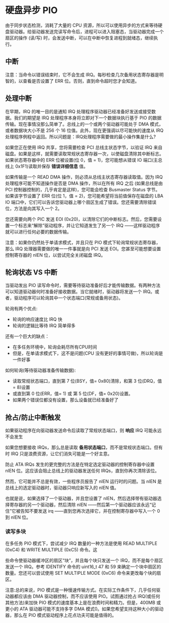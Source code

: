 # 硬盘异步 PIO

由于同步状态检测，消耗了大量的 CPU 资源，所以可以使用异步的方式来等待硬盘驱动器。给驱动器发送完读写命令后，进程可以进入阻塞态，当驱动器完成一个扇区的操作 (读/写) 时，会发送中断，可以在中断中恢复进程到就绪态，继续执行。


## 中断

注意：当命令以错误结束时，它不会生成 IRQ。每秒检查几次备用状态寄存器是明智的，以查看是否设置了 ERR 位。否则，直到命令超时您才会知道。


## 处理中断

在早期，IRQ 的唯一目的是通知 IRQ 处理程序驱动器已经准备好发送或接受数据。我们的期望是 IRQ 处理程序本身将立即对下一个数据块执行基于 PIO 的数据传输。现在事情没那么简单了。总线上的一个或两个驱动器可能处于 DMA 模式，或者数据块大小不是 256 个 16 位值。此外，现在更强调以尽可能快的速度从 IRQ 处理程序例程中返回。所以问题是：IRQ处理程序需要做的最小操作集是什么?

如果您正在使用 IRQ 共享，您将需要检查 PCI 总线主状态字节，以验证 IRQ 来自磁盘。如果是这样，就需要读取常规状态寄存器一次，以使磁盘清除其中断标志。如果状态寄存器中的 ERR 位被设置(位 0，值 = 1)，您可能想从错误 IO 端口(主总线上 0x1F1)读取并保存 **错误详细信息** 值。

如果传输是一个 READ DMA 操作，则必须从总线主状态寄存器读取值。因为 IRQ 处理程序可能不知道操作是否是 DMA 操作，所以在所有 IRQ 之后 (如果总线是由 PCI 控制器控制的，几乎肯定是这样)，您可能会检查 Busmaster Status 字节。如果该字节设置了 ERR 位(位 1，值 = 2)，您可能希望将当前值保存在磁盘的 LBA IO 端口中，它们可以告诉您驱动器上哪个扇区生成了错误。您还需要清除错误位，方法是向其写入一个 2。

您还需要向两个 PIC 发送 EOI (0x20)，以清除它们的中断标志。然后，您需要设置一个标志来“解除”驱动程序，并让它知道发生了另一个 IRQ ——这样驱动程序就可以进行任何必要的数据传输。

注意：如果你仍然处于单请求模式，并且只在 PIO 模式下轮询常规状态寄存器，那么 IRQ 处理器需要做的唯一一件事就是向 PCI 发送 EOI。您甚至可能想要设置控制寄存器的 nIEN 位，以尝试完全关闭磁盘 IRQ。


## 轮询状态 VS 中断

当驱动发出 PIO 读写命令时，需要等待驱动准备好后才能传输数据。有两种方法可以知道驱动器何时准备好接收数据。当它就绪时，驱动器将发送一个 IRQ。或者，驱动程序可以轮询其中一个状态端口(常规或备用状态)。

轮询有两个优点:

- 轮询的响应速度比 IRQ 快
- 轮询的逻辑比等待 IRQ 简单得多

还有一个巨大的缺点：

- 在多任务环境中，轮询会耗尽所有CPU时间
- 但是，在单请求模式下，这不是问题(CPU 没有更好的事情可做)，所以轮询是一件好事

如何轮询(等待驱动器准备传输数据):

- 读取常规状态端口，直到第 7 位(BSY，值= 0x80)清除，和第 3 位(DRQ，值= 8)设置
- 或直到第 0 位(ERR，值= 1) 或 第 5 位(DF，值= 0x20)设置。
- 如果两个错误位都没有设置，那么设备就已经准备好了


## 抢占/防止中断触发

如果驱动程序在向驱动器发送命令后读取了常规状态端口，则 **响应** IRQ 可能永远不会发生

如果您想要接收 IRQs，那么总是读取 **备用状态端口**，而不是常规状态端口。但有时 IRQ 只是浪费资源，让它们消失可能是一个好主意。

防止 ATA IRQs 发生的更完整的方法是在特定选定驱动器的控制寄存器中设置 nIEN 位。这应该会阻止总线上的驱动器发送任何 IRQs，直到你再次清除该位。

然而，它可能并不总是有效，一些程序员报告了 nIEN 运行时的问题。当 nIEN 是总线上的选定驱动器时，驱动器只响应新写入的 nIEN 值。

也就是说，如果选择了一个驱动器，并且您设置了 nIEN，然后选择带有驱动器选择寄存器的另一个驱动器，然后清除 nIEN ——然后第一个驱动器应该永远“记住”它被告知不要发送 irq ——直到您再次选择它，并在控制寄存器中写入一个 0 到 nIEN 位。

### 读写多块

在多任务 PIO 模式下，尝试减少 IRQ 数量的一种方法是使用 READ MULTIPLE (0xC4) 和 WRITE MULTIPLE (0xC5) 命令。这

些命令使驱动器缓冲区的扇区“块”，并且每个块只发送一个 IRQ，而不是每个扇区发送一个 IRQ。参考 IDENTIFY 命令的 uint16_t 47 和 59 来确定一个块中扇区的数量。您还可以尝试使用 SET MULTIPLE MODE (0xC6) 命令来更改每个块的扇区。

注意:总的来说，PIO 模式是一种慢速传输方式。在实际工作条件下，几乎任何驱动器都应该由 DMA 驱动器控制，而不应该使用 PIO。试图通过抢占 IRQ(或任何其他方法)来加快 PIO 模式的速度基本上是在浪费时间和精力。但是，400MB 或更小的 ATA 驱动器可能不支持多字 DMA 模式0。如果您希望支持这种大小的驱动器，那么在 PIO 模式驱动程序上花点功夫可能是值得的。

